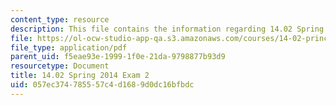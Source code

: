 ```yaml
---
content_type: resource
description: This file contains the information regarding 14.02 Spring 2014 Exam 2.
file: https://ol-ocw-studio-app-qa.s3.amazonaws.com/courses/14-02-principles-of-macroeconomics-spring-2014/057ec374785557c4d1689d0dc16bfbdc_MIT14_02S14_Exam2_S12.pdf
file_type: application/pdf
parent_uid: f5eae93e-1999-1f0e-21da-9798877b93d9
resourcetype: Document
title: 14.02 Spring 2014 Exam 2
uid: 057ec374-7855-57c4-d168-9d0dc16bfbdc
---
```

